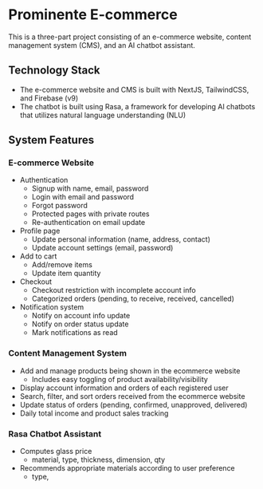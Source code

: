 # Prominente E-commerce

This is a three-part project consisting of an e-commerce website, content management system (CMS), and an AI chatbot assistant.

## Technology Stack

- The e-commerce website and CMS is built with NextJS, TailwindCSS, and Firebase (v9)
- The chatbot is built using Rasa, a framework for developing AI chatbots that utilizes natural language understanding (NLU)

## System Features

### E-commerce Website

- Authentication
  - Signup with name, email, password
  - Login with email and password
  - Forgot password
  - Protected pages with private routes
  - Re-authentication on email update
- Profile page
  - Update personal information (name, address, contact)
  - Update account settings (email, password)
- Add to cart
  - Add/remove items
  - Update item quantity
- Checkout
  - Checkout restriction with incomplete account info
  - Categorized orders (pending, to receive, received, cancelled)
- Notification system
  - Notify on account info update
  - Notify on order status update
  - Mark notifications as read

### Content Management System

- Add and manage products being shown in the ecommerce website
  - Includes easy toggling of product availability/visibility
- Display account information and orders of each registered user
- Search, filter, and sort orders received from the ecommerce website
- Update status of orders (pending, confirmed, unapproved, delivered)
- Daily total income and product sales tracking

### Rasa Chatbot Assistant

- Computes glass price
  - material, type, thickness, dimension, qty
- Recommends appropriate materials according to user preference
  - type,
